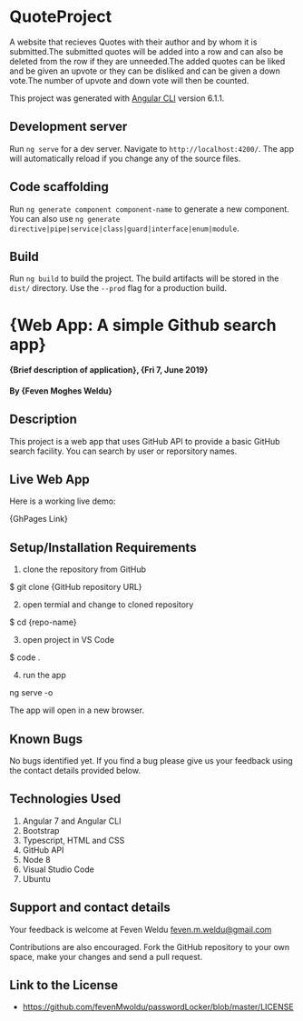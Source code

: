 # QuoteProject

A website that recieves Quotes with their author and by whom it is submitted.The submitted quotes will be added into a row and can also be deleted from the row if they are unneeded.The added quotes can be liked and be given an upvote or they can be disliked and can be given a down vote.The number of upvote and down vote will then be counted.

This project was generated with [Angular CLI](https://github.com/angular/angular-cli) version 6.1.1.

## Development server

Run `ng serve` for a dev server. Navigate to `http://localhost:4200/`. The app will automatically reload if you change any of the source files.

## Code scaffolding

Run `ng generate component component-name` to generate a new component. You can also use `ng generate directive|pipe|service|class|guard|interface|enum|module`.

## Build

Run `ng build` to build the project. The build artifacts will be stored in the `dist/` directory. Use the `--prod` flag for a production build.

# {Web App: A simple Github search app}

#### {Brief description of application}, {Fri 7, June 2019}

#### By **{Feven Moghes Weldu}**

## Description

This project is a web app that uses GitHub API to provide a basic GitHub search facility. You can search by user or reporsitory names.

## Live Web App

Here is a working live demo:

{GhPages Link}

## Setup/Installation Requirements

1) clone the repository from GitHub

$ git clone {GitHub repository URL}

2) open termial and change to cloned repository 

$ cd {repo-name}

3) open project in VS Code

$ code .

4) run the app

ng serve -o

The app will open in a new browser.

## Known Bugs

No bugs identified yet. If you find a bug please give us your feedback using the contact details provided below.

## Technologies Used

1) Angular 7 and Angular CLI
2) Bootstrap
3) Typescript, HTML and CSS 
4) GitHub API
5) Node 8
6) Visual Studio Code
7) Ubuntu

## Support and contact details

Your feedback is welcome at Feven Weldu <feven.m.weldu@gmail.com>

Contributions are also encouraged. Fork the GitHub repository to your own space, make your changes and send a pull request.

## Link to the License
+ https://github.com/fevenMwoldu/passwordLocker/blob/master/LICENSE